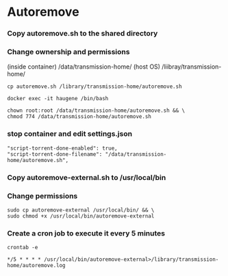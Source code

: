 # Autoremove

### Copy autoremove.sh to the shared directory
### Change ownership and permissions
(inside container) /data/transmission-home/ 
(host OS) /liibray/transmission-home/

```
cp autoremove.sh /library/transmission-home/autoremove.sh
```
```
docker exec -it haugene /bin/bash
```
```
chown root:root /data/transmission-home/autoremove.sh && \
chmod 774 /data/transmission-home/autoremove.sh
```

### stop container and edit settings.json
```
"script-torrent-done-enabled": true,
"script-torrent-done-filename": "/data/transmission-home/autoremove.sh",
```


### Copy autoremove-external.sh to /usr/local/bin
### Change permissions

```
sudo cp autoremove-external /usr/local/bin/ && \
sudo chmod +x /usr/local/bin/autoremove-external
```

### Create a cron job to execute it every 5 minutes
```
crontab -e
```
```
*/5 * * * * /usr/local/bin/autoremove-external>/library/transmission-home/autoremove.log
```
